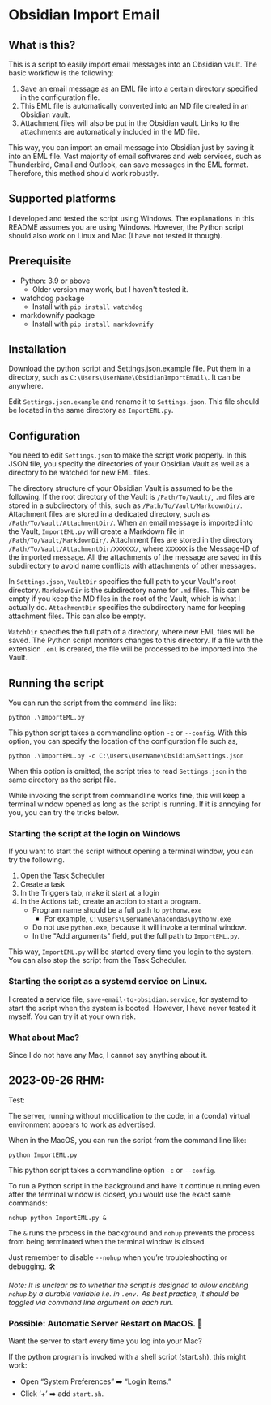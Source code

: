 # Obsidian Import Email
## What is this?
This is a script to easily import email messages into an Obsidian vault. The basic workflow is the following:

1. Save an email message as an EML file into a certain directory specified in the configuration file.
1. This EML file is automatically converted into an MD file created in an Obsidian vault.
1. Attachment files will also be put in the Obsidian vault. Links to the attachments are automatically included in the MD file.

This way, you can import an email message into Obsidian just by saving it into an EML file. Vast majority of email softwares and web services, such as Thunderbird, Gmail and Outlook, can save messages in the EML format. Therefore, this method should work robustly.

## Supported platforms
I developed and tested the script using Windows. The explanations in this README assumes you are using Windows. However, the Python script should also work on Linux and Mac (I have not tested it though).

## Prerequisite 
- Python: 3.9 or above
    - Older version may work, but I haven't tested it.
- watchdog package
    - Install with `pip install watchdog`
- markdownify package
    - Install with `pip install markdownify`

## Installation
Download the python script and Settings.json.example file. Put them in a directory, such as ```C:\Users\UserName\ObsidianImportEmail\```. It can be anywhere.

Edit `Settings.json.example` and rename it to `Settings.json`. This file should be located in the same directory as `ImportEML.py`.

## Configuration
You need to edit `Settings.json` to make the script work properly. In this JSON file, you specify the directories of your Obsidian Vault as well as a directory to be watched for new EML files.

The directory structure of your Obsidian Vault is assumed to be the following.
If the root directory of the Vault is `/Path/To/Vault/`, `.md` files are stored in a subdirectory of this, such as `/Path/To/Vault/MarkdownDir/`.
Attachment files are stored in a dedicated directory, such as `/Path/To/Vault/AttachmentDir/`. When an email message is imported into the Vault, `ImportEML.py` will create a Markdown file in `/Path/To/Vault/MarkdownDir/`. Attachment files are stored in the directory `/Path/To/Vault/AttachmentDir/XXXXXX/`, where `XXXXXX` is the Message-ID of the imported message. All the attachments of the message are saved in this subdirectory to avoid name conflicts with attachments of other messages.

In `Settings.json`, `VaultDir` specifies the full path to your Vault's root directory. `MarkdownDir` is the subdirectory name for `.md` files. This can be empty if you keep the MD files in the root of the Vault, which is what I actually do. `AttachmentDir` specifies the subdirectory name for keeping attachment files. This can also be empty.

`WatchDir` specifies the full path of a directory, where new EML files will be saved. The Python script monitors changes to this directory. If a file with the extension `.eml` is created, the file will be processed to be imported into the Vault.

## Running the script
You can run the script from the command line like:
```
python .\ImportEML.py
```
This python script takes a commandline option `-c` or `--config`.
With this option, you can specify the location of the configuration file such as,

```
python .\ImportEML.py -c C:\Users\UserName\Obsidian\Settings.json
```
When this option is omitted, the script tries to read `Settings.json` in the same directory as the script file.

While invoking the script from commandline works fine, this will keep a terminal window opened as long as the script is running. If it is annoying for you, you can try the tricks below.


### Starting the script at the login on Windows
If you want to start the script without opening a terminal window, you can try the following.

1. Open the Task Scheduler
1. Create a task
1. In the Triggers tab, make it start at a login
1. In the Actions tab, create an action to start a program.
    - Program name should be a full path to `pythonw.exe`
        - For example, `C:\Users\UserName\anaconda3\pythonw.exe`
    - Do not use `python.exe`, because it will invoke a terminal window.
    - In the "Add arguments" field, put the full path to `ImportEML.py`.

This way, `ImportEML.py` will be started every time you login to the system.
You can also stop the script from the Task Scheduler.

### Starting the script as a systemd service on Linux.
I created a service file, `save-email-to-obsidian.service`, for systemd to start the script when the system is booted. However, I have never tested it myself. You can try it at your own risk.

### What about Mac?
Since I do not have any Mac, I cannot say anything about it.

## 2023-09-26 RHM:

Test:

The server, running without modification to the code, in a (conda) virtual environment appears to work as advertised.

When in the MacOS, you can run the script from the command line like:

```
python ImportEML.py
```

This python script takes a commandline option `-c` or `--config`.

To run a Python script in the background and have it continue running even after the terminal window is closed, you would use the exact same commands:

```
nohup python ImportEML.py &
```
The `&` runs the process in the background and `nohup` prevents the process from being terminated when the terminal window is closed.

Just remember to disable `--nohup` when you’re troubleshooting or debugging. 🛠️

*Note: It is unclear as to whether the script is designed to allow enabling `nohup` by a durable variable i.e. in `.env.` As best practice, it should be toggled via command line argument on each run.*

### Possible: Automatic Server Restart on MacOS. 🍎

Want the server to start every time you log into your Mac? 

If the python program is invoked with a shell script (start.sh), this might work:

- Open “System Preferences” ➡️ “Login Items.”
- Click ‘+’ ➡️ add `start.sh`.
